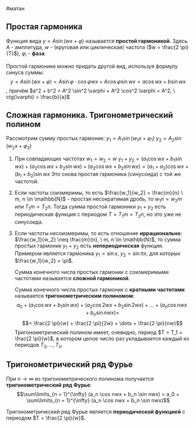 #матан 
## Простая гармоника
Функция вида $y = A \sin(wx + \varphi)$ называется **простой гармоникой**.
Здесь $A$ - амплитуда, $w$ - (круговая или циклическая) частота ($w = \frac{2 \pi}{T}$), $\varphi_i$ - **фаза**.

Простой гармонике можно придать другой вид, используя формулу синуса суммы:
$$y = A \sin(wx + \varphi) = A \sin \varphi \cdot \cos \varphi wx + A \cos \varphi \sin wx = a \cos wx + b \sin wx$$ , причём $a^2 + b^2 = A^2 \sin^2 \varphi + A^2 \cos^2 \varphi = A^2, \ ctg(\varphi) = \frac{b}{a}$

## Сложная гармоника. Тригонометрический полином
Рассмотрим сумму простых гармоник:
$y_1 = A_1 \sin(w_1x + \varphi_1)$
$y_2 = A_2 \sin(w_2x + \varphi_2)$

1) При совпадающих частотах $w_1 = w_2 = w$
	$y_1  + y_2 = (a_1 \cos wx + b_1 \sin wx) + (a_2 \cos wx + b_2 \sin wx) + (a_2 \cos wx + b_2 \sin wx) = (a_1 + a_2) \cos wx + (b_1 + b_2) \sin wx$
	Это снова простая гармоника (синусоида) с той же частотой.
2) Если частоты соизмеримы, то есть $\frac{w_1}{w_2} = \frac{m}{n} \ m, n \in \mathbb{N}$ - простая несократимая дробь, то $w_1 n = w_2 m$ или $T_1 m = T_2 n$.
	Тогда сумма простой гармоники $y_1 + y_2$ есть периодическая функция с периодом $T = T_1m = T_2n$, но это уже не синусоида.
3) Если частоты несоизмеримы, то есть отношение **иррационально**: $\frac{w_1}{w_2} \neq \frac{m}{n}, \ m, n \in \mathbb{N}$, то сумма простых гармоник $y_1 + y_2$ есть **непериодическая** функция.
	Примером является гармоника $y_1 = \sin x, \ y_2 = \sin \pi x$, для которых $\frac{w_1}{w_2} = \pi$.
	
	Сумма конечного числа простых гармоник с соизмеримыми частотами называется **сложной гармоникой**.
	
	Сумма конечного числа простых гармоник с **кратными частотами** называется **тригонометрическим полиномом**:
	$$a_0 + (a_1 \cos wx + b_1 \sin wx) + (a_2 \cos 2wx + b_2 \sin 2wx) + \dots + (a_n \cos nwx + b_n \sin nwx) =$$
	$$= \frac{2 \pi}{w} + \frac{2 \pi}{2w} + \dots + \frac{2 \pi}{nw}$$
	Тригонометрический полином имеет, очевидно, период $T = T_1 = \frac{2 \pi}{w}$, в котором целое число раз укладывается каждый из периодов $T_2, \dots, T_n$.

## Тригонометрический ряд Фурье
При $n \to \infty$ из тригонометрического полинома получается **тригонометрический ряд Фурье**:
$$\sum\limits_{n = 1}^{\infty} (a_n \cos nwx + b_n \sin nwx) = a_0 + \sum\limits_{n = 1}^{\infty} (a_n \cos nwx + b_n \sin nwx)$$

Тригонометрический ряд Фурье является **периодической функцией** с периодом $T = \frac{2 \pi}{w}$.